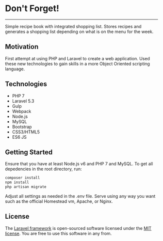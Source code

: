 # Don't Forget!

------

Simple recipe book with integrated shopping list.  Stores recipes and generates
a shopping list depending on what is on the menu for the week.


## Motivation
First attempt at using PHP and Laravel to create a web application. Used these new technologies to gain skills in a more Object Oriented scripting language.

## Technologies
- PHP 7
- Laravel 5.3
- Gulp
- Webpack
- Node.js
- MySQL
- Bootstrap
- CSS3/HTML5
- ES6 JS

## Getting Started
Ensure that you have at least Node.js v6 and PHP 7 and MySQL.
To get all depedencies in the root directory, run:
```sh
composer install
npm install
php artisan migrate
```

Adjust all settings as needed in the .env file.
Serve using any way you want such as the official Homestead vm, Apache, or Nginx.

## License
The [Laravel framework](https://laravel.com/) is open-sourced software licensed under the [MIT license](http://opensource.org/licenses/MIT).  You are free to use this software in any from.
